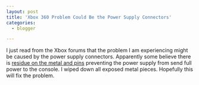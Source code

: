 ```yaml
---
layout: post
title: 'Xbox 360 Problem Could Be the Power Supply Connectors'
categories:
  - blogger

---
```


I just read from the Xbox forums that the problem I am experiencing might be caused by the power supply connectors.  Apparently some believe there is <a href="http://forums.xbox.com/536098/ShowPost.aspx">residue on the metal and pins</a> preventing the power supply from send full power to the console.  I wiped down all exposed metal pieces.  Hopefully this will fix the problem.

